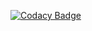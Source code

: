 [![Codacy Badge](https://app.codacy.com/project/badge/Grade/688c3187ad46491eba9a1f3510c50924)](https://www.codacy.com?utm_source=gitlab.com&amp;utm_medium=referral&amp;utm_content=codegoose/cubewar&amp;utm_campaign=Badge_Grade)